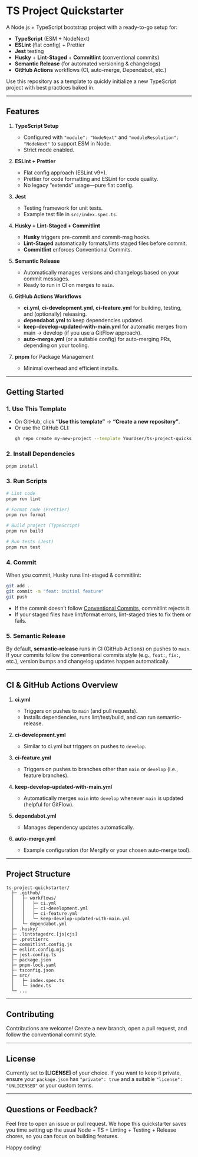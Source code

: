 # TS Project Quickstarter

A Node.js + TypeScript bootstrap project with a ready-to-go setup for:

- **TypeScript** (ESM + NodeNext)
- **ESLint** (flat config) + Prettier
- **Jest** testing
- **Husky** + **Lint-Staged** + **Commitlint** (conventional commits)
- **Semantic Release** (for automated versioning & changelogs)
- **GitHub Actions** workflows (CI, auto-merge, Dependabot, etc.)

Use this repository as a template to quickly initialize a new TypeScript project with best practices baked in.

---

## Features

1. **TypeScript Setup**

   - Configured with `"module": "NodeNext"` and `"moduleResolution": "NodeNext"` to support ESM in Node.
   - Strict mode enabled.

2. **ESLint + Prettier**

   - Flat config approach (ESLint v9+).
   - Prettier for code formatting and ESLint for code quality.
   - No legacy “extends” usage—pure flat config.

3. **Jest**

   - Testing framework for unit tests.
   - Example test file in `src/index.spec.ts`.

4. **Husky + Lint-Staged + Commitlint**

   - **Husky** triggers pre-commit and commit-msg hooks.
   - **Lint-Staged** automatically formats/lints staged files before commit.
   - **Commitlint** enforces Conventional Commits.

5. **Semantic Release**

   - Automatically manages versions and changelogs based on your commit messages.
   - Ready to run in CI on merges to `main`.

6. **GitHub Actions Workflows**

   - **ci.yml**, **ci-development.yml**, **ci-feature.yml** for building, testing, and (optionally) releasing.
   - **dependabot.yml** to keep dependencies updated.
   - **keep-develop-updated-with-main.yml** for automatic merges from main → develop (if you use a GitFlow approach).
   - **auto-merge.yml** (or a suitable config) for auto-merging PRs, depending on your tooling.

7. **pnpm** for Package Management
   - Minimal overhead and efficient installs.

---

## Getting Started

### 1. Use This Template

- On GitHub, click **“Use this template”** → **“Create a new repository”**.
- Or use the GitHub CLI:
  ```bash
  gh repo create my-new-project --template YourUser/ts-project-quickstarter
  ```

### 2. Install Dependencies

```bash
pnpm install
```

### 3. Run Scripts

```bash
# Lint code
pnpm run lint

# Format code (Prettier)
pnpm run format

# Build project (TypeScript)
pnpm run build

# Run tests (Jest)
pnpm run test
```

### 4. Commit

When you commit, Husky runs lint-staged & commitlint:

```bash
git add .
git commit -m "feat: initial feature"
git push
```

- If the commit doesn’t follow [Conventional Commits](https://www.conventionalcommits.org/), commitlint rejects it.
- If your staged files have lint/format errors, lint-staged tries to fix them or fails.

### 5. Semantic Release

By default, **semantic-release** runs in CI (GitHub Actions) on pushes to `main`. If your commits follow the conventional commits style (e.g., `feat:`, `fix:`, etc.), version bumps and changelog updates happen automatically.

---

## CI & GitHub Actions Overview

1. **ci.yml**

   - Triggers on pushes to `main` (and pull requests).
   - Installs dependencies, runs lint/test/build, and can run semantic-release.

2. **ci-development.yml**

   - Similar to ci.yml but triggers on pushes to `develop`.

3. **ci-feature.yml**

   - Triggers on pushes to branches other than `main` or `develop` (i.e., feature branches).

4. **keep-develop-updated-with-main.yml**

   - Automatically merges `main` into `develop` whenever `main` is updated (helpful for GitFlow).

5. **dependabot.yml**

   - Manages dependency updates automatically.

6. **auto-merge.yml**
   - Example configuration (for Mergify or your chosen auto-merge tool).

---

## Project Structure

```
ts-project-quickstarter/
  ├─ .github/
  │   ├─ workflows/
  │   │   ├─ ci.yml
  │   │   ├─ ci-development.yml
  │   │   ├─ ci-feature.yml
  │   │   └─ keep-develop-updated-with-main.yml
  │   └─ dependabot.yml
  ├─ .husky/
  ├─ .lintstagedrc.[js|cjs]
  ├─ .prettierrc
  ├─ commitlint.config.js
  ├─ eslint.config.mjs
  ├─ jest.config.ts
  ├─ package.json
  ├─ pnpm-lock.yaml
  ├─ tsconfig.json
  ├─ src/
  │   ├─ index.spec.ts
  │   └─ index.ts
  └─ ...
```

---

## Contributing

Contributions are welcome! Create a new branch, open a pull request, and follow the conventional commit style.

---

## License

Currently set to **[LICENSE]** of your choice. If you want to keep it private, ensure your `package.json` has `"private": true` and a suitable `"license": "UNLICENSED"` or your custom terms.

---

## Questions or Feedback?

Feel free to open an issue or pull request. We hope this quickstarter saves you time setting up the usual Node + TS + Linting + Testing + Release chores, so you can focus on building features.

Happy coding!
